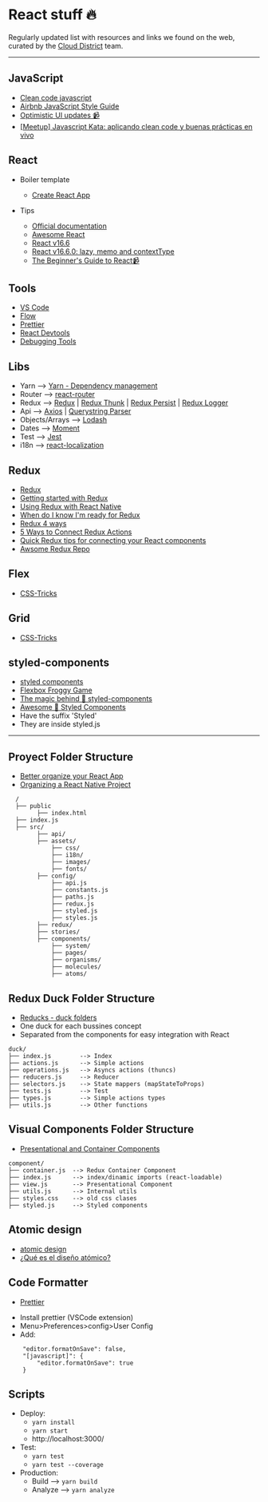 # React stuff 🔥

Regularly updated list with resources and links we found on the web, curated by the [Cloud District](http://clouddistrict.com) team.

---

## JavaScript

- [Clean code javascript](https://github.com/ryanmcdermott/clean-code-javascript)
- [Airbnb JavaScript Style Guide](https://github.com/airbnb/javascript)
- [Optimistic UI updates 📹](https://egghead.io/courses/optimistic-ui-updates-in-react?utm_source=drip&utm_medium=email&utm_content=react)
- [[Meetup] Javascript Kata: aplicando clean code y buenas prácticas en vivo](https://www.youtube.com/watch?v=C5IrXwu6nSQ&t=559s)

## React

- Boiler template

  - [Create React App](https://github.com/facebookincubator/create-react-app)

- Tips

  - [Official documentation](https://reactjs.org)
  - [Awesome React](https://github.com/enaqx/awesome-react)
  - [React v16.6](https://sergiodxa.com/essays/react-v-16-6)
  - [React v16.6.0: lazy, memo and contextType](https://reactjs.org/blog/2018/10/23/react-v-16-6.html)
  - [The Beginner's Guide to React📹](https://egghead.io/courses/the-beginner-s-guide-to-react)

## Tools

- [VS Code](https://code.visualstudio.com/)
- [Flow](https://flow.org/en/docs/install/)
- [Prettier](https://github.com/prettier/prettier)
- [React Devtools](https://github.com/facebook/react-devtools/tree/master/packages/react-devtools)
- [Debugging Tools](https://codeburst.io/react-native-debugging-tools-3a24e4e40e4)

## Libs

- Yarn --> [Yarn - Dependency management](https://yarnpkg.com/es-ES/)
- Router --> [react-router](https://github.com/ReactTraining/react-router)
- Redux --> [Redux](https://github.com/reactjs/redux/)
  | [Redux Thunk](https://github.com/gaearon/redux-thunk)
  | [Redux Persist](https://github.com/rt2zz/redux-persist)
  | [Redux Logger](https://github.com/LogRocket/redux-logger)
- Api --> [Axios](https://github.com/axios/axios)
  | [Querystring Parser](https://github.com/ljharb/qs)
- Objects/Arrays --> [Lodash](https://lodash.com/)
- Dates --> [Moment](https://momentjs.com/)
- Test --> [Jest](https://facebook.github.io/jest/)
- i18n --> [react-localization](https://github.com/stefalda/react-localization)

## Redux

- [Redux](https://redux.js.org/)
- [Getting started with Redux](https://egghead.io/courses/getting-started-with-redux)
- [Using Redux with React Native](https://medium.com/@pavsidhu/using-redux-with-react-native-9d07381507fe)
- [When do I know I'm ready for Redux](https://medium.com/dailyjs/when-do-i-know-im-ready-for-redux-f34da253c85f)
- [Redux 4 ways](https://medium.com/react-native-training/redux-4-ways-95a130da0cdc)
- [5 Ways to Connect Redux Actions](https://blog.benestudio.co/5-ways-to-connect-redux-actions-3f56af4009c8)
- [Quick Redux tips for connecting your React components](https://medium.com/dailyjs/quick-redux-tips-for-connecting-your-react-components-e08da72f5b3)
- [Awsome Redux Repo](https://github.com/xgrommx/awesome-redux)

## Flex

- [CSS-Tricks](https://css-tricks.com/snippets/css/a-guide-to-flexbox/)

## Grid

- [CSS-Tricks](https://css-tricks.com/snippets/css/complete-guide-grid/)

## styled-components

- [styled components](https://www.styled-components.com)
- [Flexbox Froggy Game](https://flexboxfroggy.com/#es)
- [The magic behind 💅 styled-components](https://mxstbr.blog/2016/11/styled-components-magic-explained/)
- [Awesome 💅 Styled Components](https://github.com/styled-components/awesome-styled-components)
- Have the suffix 'Styled'
- They are inside styled.js

---

## Proyect Folder Structure

- [Better organize your React App](https://medium.com/@alexmngn/how-to-better-organize-your-react-applications-2fd3ea1920f1)
- [Organizing a React Native Project](https://medium.com/the-react-native-log/organizing-a-react-native-project-9514dfadaa0)

```
  /
  ├── public
        ├── index.html
  ├── index.js
  ├── src/
        ├── api/
        ├── assets/
            ├── css/
            ├── i18n/
            ├── images/
            ├── fonts/
        ├── config/
            ├── api.js
            ├── constants.js
            ├── paths.js
            ├── redux.js
            ├── styled.js
            ├── styles.js
        ├── redux/
        ├── stories/
        ├── components/
            ├── system/
            ├── pages/
            ├── organisms/
            ├── molecules/
            ├── atoms/
```

## Redux Duck Folder Structure

- [Reducks - duck folders](https://github.com/alexnm/re-ducks)
- One duck for each bussines concept
- Separated from the components for easy integration with React

```
duck/
├── index.js        --> Index
├── actions.js      --> Simple actions
├── operations.js   --> Asyncs actions (thuncs)
├── reducers.js     --> Reducer
├── selectors.js    --> State mappers (mapStateToProps)
├── tests.js        --> Test
├── types.js        --> Simple actions types
├── utils.js        --> Other functions
```

## Visual Components Folder Structure

- [Presentational and Container Components](https://medium.com/@dan_abramov/smart-and-dumb-components-7ca2f9a7c7d0)

```
component/
├── container.js  --> Redux Container Component
├── index.js      --> index/dinamic imports (react-loadable)
├── view.js       --> Presentational Component
├── utils.js      --> Internal utils
├── styles.css    --> old css clases
├── styled.js     --> Styled components
```

## Atomic design

- [atomic design](http://bradfrost.com/blog/post/atomic-web-design/)
- [¿Qué es el diseño atómico?](https://medium.com/pixel-perfect/qué-es-el-diseño-atómico-a5cbed06688e)

## Code Formatter

- [Prettier](https://github.com/prettier/prettier)

* Install prettier (VSCode extension)
* Menu>Preferences>config>User Config
* Add:

```
    "editor.formatOnSave": false,
    "[javascript]": {
        "editor.formatOnSave": true
    }
```

## Scripts

- Deploy:
  - `yarn install`
  - `yarn start`
  - http://localhost:3000/
- Test:
  - `yarn test`
  - `yarn test --coverage`
- Production:
  - Build --> `yarn build`
  - Analyze --> `yarn analyze`
